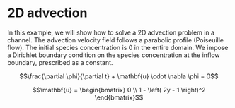 # 2D advection

In this example, we will show how to solve a 2D advection problem in a channel. The advection velocity field
follows a parabolic profile (Poiseuille flow). The initial species concentration is 0 in the entire domain. We impose a
Dirichlet boundary condition on the species concentration at the inflow boundary, prescribed as a constant.

```math
\frac{\partial \phi}{\partial t} + \mathbf{u} \cdot \nabla \phi = 0
```

```math
\mathbf{u} = \begin{bmatrix} 0 \\ 1 - \left( 2y - 1 \right)^2 \end{bmatrix}
```